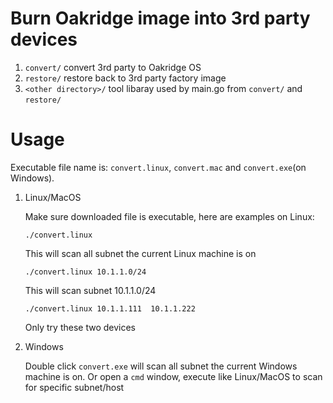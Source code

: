 # Burn Oakridge image into 3rd party devices
1. ``convert/`` convert 3rd party to Oakridge OS
2. ``restore/`` restore back to 3rd party factory image
3. ``<other directory>/`` tool libaray used by main.go from ``convert/`` and ``restore/``

# Usage
Executable file name is: ``convert.linux``, ``convert.mac`` and ``convert.exe``(on Windows).

1. Linux/MacOS

    Make sure downloaded file is executable, here are examples on Linux:
    ```
    ./convert.linux
    ```
    This will scan all subnet the current Linux machine is on
    ```
    ./convert.linux 10.1.1.0/24
    ```
    This will scan subnet 10.1.1.0/24
    ```
    ./convert.linux 10.1.1.111  10.1.1.222
    ```
    Only try these two devices


2. Windows

    Double click ``convert.exe`` will scan all subnet the current Windows machine is on.
    Or open a ``cmd`` window, execute like Linux/MacOS to scan for specific subnet/host

